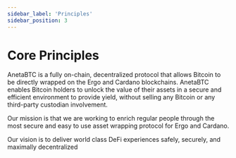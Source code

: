 ```yaml
---
sidebar_label: 'Principles'
sidebar_position: 3
---
```


# Core Principles

AnetaBTC is a fully on-chain, decentralized protocol that
allows Bitcoin to be directly wrapped on the Ergo and Cardano blockchains. 
AnetaBTC enables Bitcoin holders to unlock the value of their assets in a secure and efficient environment to provide yield, 
without selling any Bitcoin or any third-party custodian involvement.


Our mission is that we are working to enrich regular people through the most secure and easy to use asset wrapping protocol for Ergo and Cardano.


Our vision is to deliver world class DeFi experiences safely, securely, and maximally decentralized